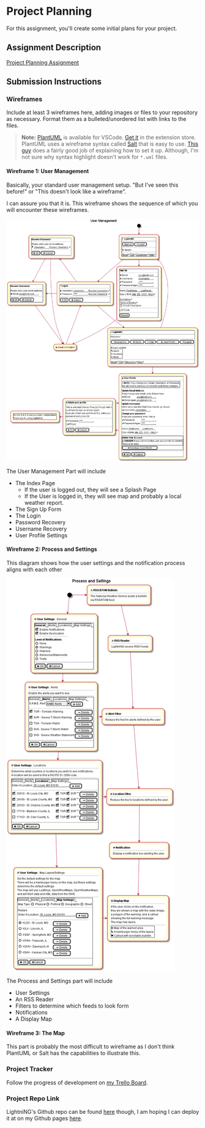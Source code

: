 # Project Planning
For this assignment, you'll create some initial plans for your project.

## Assignment Description
[Project Planning Assignment](https://education.launchcode.org/liftoff/modules/assignments/project-planning)

## Submission Instructions

### Wireframes

Include at least 3 wireframes here, adding images or files to your repository as necessary. Format them as a bulleted/unordered list with links to the files.

<!-- TODO: Use PlantUML to make wireframes -->

> **Note:** [PlantUML](https://plantuml.com/) is available for VSCode. [Get it](https://github.com/qjebbs/vscode-plantuml) in the extension store.
> PlantUML uses a wireframe syntax called [Salt](https://plantuml.com/salt) that is easy to use.
> [This guy](https://www.codeproject.com/Articles/1278703/UML-Made-Easy-with-PlantUML-VS-Code) does a fairly good job of explaining how to set it up. Although, I'm not sure why syntax highlight doesn't work for `*.uml` files.

#### Wireframe 1: User Management

Basically, your standard user management setup. "But I've seen this before!" or "This doesn't look like a wireframe".

I can assure you that it is. This wireframe shows the sequence of which you will encounter these wireframes.

![User Management](assets/User%20Management.png)

The User Management Part will include
* The Index Page
  * If the user is logged out, they will see a Splash Page
  * If the User is logged in, they will see map and probably a local weather report.
* The Sign Up Form
* The Login
* Password Recovery
* Username Recovery
* User Profile Settings


#### Wireframe 2: Process and Settings

This diagram shows how the user settings and the notification process aligns with each other

![Process and Settings](assets/Process%20and%20Settings.png)

The Process and Settings part will include
* User Settings
* An RSS Reader
* Filters to determine which feeds to look form
* Notifications
* A Display Map

#### Wireframe 3: The Map

This part is probably the most difficult to wireframe as I don't think PlantUML or Salt has the capabilities to illustrate this.

<!-- Wireframe 3 -->


### Project Tracker

<!-- Include a link to your public Trello board. Be sure you have user stories added for at least your first 2-week sprint. -->

Follow the progress of development on [my Trello Board](https://trello.com/b/u6vgjNE5/lightning-liftoff-project).

### Project Repo Link

LightniNG's Github repo can be found [here](https://github.com/jrcharney/lightniNG) though, I am hoping I can deploy it at on my Github pages [here](https://jrcharney.github.io/lightniNG).
